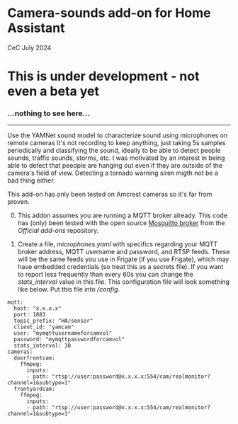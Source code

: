 # Camera-sounds add-on for Home Assistant
CeC
July 2024

# This is under development - not even a beta yet 

### ...nothing to see here...

---


Use the YAMNet sound model to characterize sound using  microphones on remote cameras 
It's not recording to keep anything, just taking 5s samples periodically and classifying
the sound, ideally to be able to detect people sounds, traffic sounds, storms, etc.
I was motivated by an interest in being able to detect that peeople are hanging out
even if they are outside of the camera's field of view.  Detecting a tornado 
warning siren migth not be a bad thing either.

This add-on has only been tested on Amcrest
cameras so it's far from proven.



0. This addon assumes you are running a MQTT broker already. This code
has (only) been tested with the open source
[Mosquitto broker](https://github.com/home-assistant/addons/tree/master/mosquitto) 
from the *Official add-ons* repository.

1. Create a file, *microphones.yaml* with specifics regarding your MQTT broker address,
MQTT username and password, and RTSP feeds. These will be the same feeds you use
in Frigate (if you use Frigate), which may have embedded credentials
(so treat this as a secrets file). If you want to report less frequently than
every 60s you can change the *stats_interval* value in this file.  This configuration
file will look something like below. Put this file into */config*.

```
mqtt:
  host: "x.x.x.x"
  port: 1883
  topic_prefix: "HA/sensor"
  client_id: "yamcam"
  user: "mymqttusernameforcamvol"
  password: "mymqttpasswordforcamvol"
  stats_interval: 30
cameras:
  doorfrontcam:
    ffmpeg:
      inputs:
      - path: "rtsp://user:password@x.x.x.x:554/cam/realmonitor?channel=1&subtype=1"
  frontyardcam:
    ffmpeg:
      inputs:
      - path: "rtsp://user:password@x.x.x.x:554/cam/realmonitor?channel=1&subtype=1"
```




